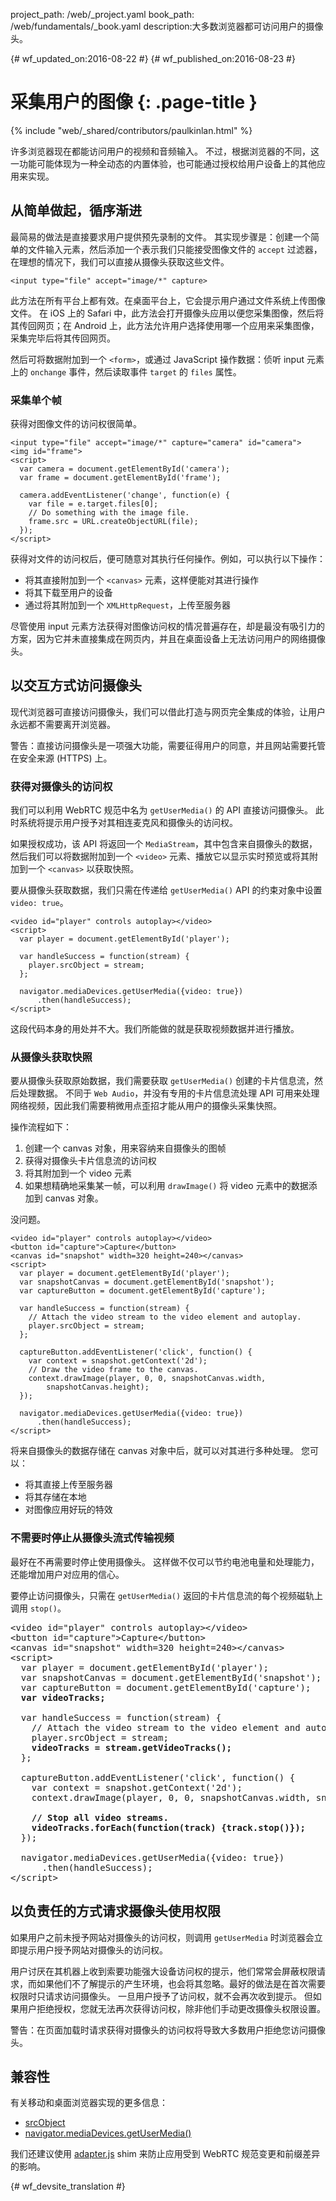 project_path: /web/_project.yaml
book_path: /web/fundamentals/_book.yaml
description:大多数浏览器都可访问用户的摄像头。

{# wf_updated_on:2016-08-22 #}
{# wf_published_on:2016-08-23 #}

# 采集用户的图像 {: .page-title }

{% include "web/_shared/contributors/paulkinlan.html" %}

许多浏览器现在都能访问用户的视频和音频输入。
不过，根据浏览器的不同，这一功能可能体现为一种全动态的内置体验，也可能通过授权给用户设备上的其他应用来实现。


## 从简单做起，循序渐进

最简易的做法是直接要求用户提供预先录制的文件。
其实现步骤是：创建一个简单的文件输入元素，然后添加一个表示我们只能接受图像文件的 `accept` 过滤器，在理想的情况下，我们可以直接从摄像头获取这些文件。



    <input type="file" accept="image/*" capture>

此方法在所有平台上都有效。在桌面平台上，它会提示用户通过文件系统上传图像文件。
在 iOS 上的 Safari 中，此方法会打开摄像头应用以便您采集图像，然后将其传回网页；在 Android 上，此方法允许用户选择使用哪一个应用来采集图像，采集完毕后将其传回网页。





然后可将数据附加到一个 `<form>`，或通过 JavaScript 操作数据：侦听 input 元素上的 `onchange` 事件，然后读取事件 `target` 的 `files` 属性。



### 采集单个帧

获得对图像文件的访问权很简单。

    <input type="file" accept="image/*" capture="camera" id="camera">
    <img id="frame">
    <script>
      var camera = document.getElementById('camera');
      var frame = document.getElementById('frame');

      camera.addEventListener('change', function(e) {
        var file = e.target.files[0]; 
        // Do something with the image file.
        frame.src = URL.createObjectURL(file);
      });
    </script>

获得对文件的访问权后，便可随意对其执行任何操作。例如，可以执行以下操作：


* 将其直接附加到一个 `<canvas>` 元素，这样便能对其进行操作
* 将其下载至用户的设备
* 通过将其附加到一个 `XMLHttpRequest`，上传至服务器 

尽管使用 input 元素方法获得对图像访问权的情况普遍存在，却是最没有吸引力的方案，因为它并未直接集成在网页内，并且在桌面设备上无法访问用户的网络摄像头。



## 以交互方式访问摄像头

现代浏览器可直接访问摄像头，我们可以借此打造与网页完全集成的体验，让用户永远都不需要离开浏览器。



警告：直接访问摄像头是一项强大功能，需要征得用户的同意，并且网站需要托管在安全来源 (HTTPS) 上。


### 获得对摄像头的访问权

我们可以利用 WebRTC 规范中名为 `getUserMedia()` 的 API 直接访问摄像头。
此时系统将提示用户授予对其相连麦克风和摄像头的访问权。


如果授权成功，该 API 将返回一个 `MediaStream`，其中包含来自摄像头的数据，然后我们可以将数据附加到一个 `<video>` 元素、播放它以显示实时预览或将其附加到一个 `<canvas>` 以获取快照。




要从摄像头获取数据，我们只需在传递给 `getUserMedia()` API 的约束对象中设置 `video: true`。


    <video id="player" controls autoplay></video>
    <script>  
      var player = document.getElementById('player');

      var handleSuccess = function(stream) {
        player.srcObject = stream;
      };

      navigator.mediaDevices.getUserMedia({video: true})
          .then(handleSuccess);
    </script>

这段代码本身的用处并不大。我们所能做的就是获取视频数据并进行播放。


### 从摄像头获取快照

要从摄像头获取原始数据，我们需要获取 `getUserMedia()` 创建的卡片信息流，然后处理数据。
不同于 `Web Audio`，并没有专用的卡片信息流处理 API 可用来处理网络视频，因此我们需要稍微用点歪招才能从用户的摄像头采集快照。



操作流程如下：

1. 创建一个 canvas 对象，用来容纳来自摄像头的图帧
2. 获得对摄像头卡片信息流的访问权
3. 将其附加到一个 video 元素
4. 如果想精确地采集某一帧，可以利用 `drawImage()` 将 video 元素中的数据添加到 canvas 对象。


没问题。

    <video id="player" controls autoplay></video>
    <button id="capture">Capture</button>
    <canvas id="snapshot" width=320 height=240></canvas>
    <script>
      var player = document.getElementById('player'); 
      var snapshotCanvas = document.getElementById('snapshot');
      var captureButton = document.getElementById('capture');

      var handleSuccess = function(stream) {
        // Attach the video stream to the video element and autoplay.
        player.srcObject = stream;
      };

      captureButton.addEventListener('click', function() {
        var context = snapshot.getContext('2d');
        // Draw the video frame to the canvas.
        context.drawImage(player, 0, 0, snapshotCanvas.width, 
            snapshotCanvas.height);
      });

      navigator.mediaDevices.getUserMedia({video: true})
          .then(handleSuccess);
    </script>

将来自摄像头的数据存储在 canvas 对象中后，就可以对其进行多种处理。
您可以： 

* 将其直接上传至服务器
* 将其存储在本地
* 对图像应用好玩的特效

### 不需要时停止从摄像头流式传输视频

最好在不再需要时停止使用摄像头。
这样做不仅可以节约电池电量和处理能力，还能增加用户对应用的信心。


要停止访问摄像头，只需在 `getUserMedia()` 返回的卡片信息流的每个视频磁轨上调用 `stop()`。


<pre class="prettyprint">
&lt;video id="player" controls autoplay>&lt;/video>
&lt;button id="capture">Capture&lt;/button>
&lt;canvas id="snapshot" width=320 height=240>&lt;/canvas>
&lt;script>
  var player = document.getElementById('player'); 
  var snapshotCanvas = document.getElementById('snapshot');
  var captureButton = document.getElementById('capture');
  <strong>var videoTracks;</strong>

  var handleSuccess = function(stream) {
    // Attach the video stream to the video element and autoplay.
    player.srcObject = stream;
    <strong>videoTracks = stream.getVideoTracks();</strong>
  };

  captureButton.addEventListener('click', function() {
    var context = snapshot.getContext('2d');
    context.drawImage(player, 0, 0, snapshotCanvas.width, snapshotCanvas.height);

    <strong>// Stop all video streams.
    videoTracks.forEach(function(track) {track.stop()});</strong>
  });

  navigator.mediaDevices.getUserMedia({video: true})
      .then(handleSuccess);
&lt;/script>
</pre>

## 以负责任的方式请求摄像头使用权限

如果用户之前未授予网站对摄像头的访问权，则调用 `getUserMedia` 时浏览器会立即提示用户授予网站对摄像头的访问权。

 

用户讨厌在其机器上收到索要功能强大设备访问权的提示，他们常常会屏蔽权限请求，而如果他们不了解提示的产生环境，也会将其忽略。最好的做法是在首次需要权限时只请求访问摄像头。
一旦用户授予了访问权，就不会再次收到提示。
但如果用户拒绝授权，您就无法再次获得访问权，除非他们手动更改摄像头权限设置。



警告：在页面加载时请求获得对摄像头的访问权将导致大多数用户拒绝您访问摄像头。


## 兼容性

有关移动和桌面浏览器实现的更多信息：
* [srcObject](https://www.chromestatus.com/feature/5989005896187904)
* [navigator.mediaDevices.getUserMedia()](https://www.chromestatus.com/features/5755699816562688)

我们还建议使用 [adapter.js](https://github.com/webrtc/adapter) shim 来防止应用受到 WebRTC 规范变更和前缀差异的影响。


{# wf_devsite_translation #}
